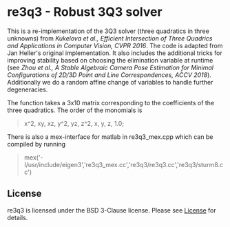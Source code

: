 # re3q3 - Robust 3Q3 solver
This is a re-implementation of the 3Q3 solver (three quadratics in three unknowns) from *Kukelova et al., Efficient Intersection of Three Quadrics and Applications in Computer Vision,  CVPR 2016*. The code is adapted from Jan Heller's original implementation. It also includes the additional tricks for improving stability based on choosing the elimination variable at runtime (see *Zhou et al., A Stable Algebraic Camera Pose Estimation for Minimal Configurations of 2D/3D Point and Line Correspondences, ACCV 2018*). Additionally we do a random affine change of variables to handle further degeneracies.

The function takes a 3x10 matrix corresponding to the coefficients of the three quadratics. The order of the monomials is
> x^2, xy, xz, y^2, yz, z^2, x, y, z, 1.0;

There is also a mex-interface for matlab in re3q3_mex.cpp which can be compiled by running
> mex('-I/usr/include/eigen3','re3q3_mex.cc','re3q3/re3q3.cc','re3q3/sturm8.cc')

## License
re3q3 is licensed under the BSD 3-Clause license. Please see [License](https://github.com/vlarsson/re3q3/blob/master/LICENSE) for details.
